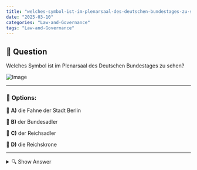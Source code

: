 ```yaml
---
title: "welches-symbol-ist-im-plenarsaal-des-deutschen-bundestages-zu-sehen"
date: "2025-03-10"
categories: "Law-and-Governance"
tags: "Law-and-Governance"
---
```


## 📌 **Question**

Welches Symbol ist im Plenarsaal des Deutschen Bundestages zu sehen?

![Image](https://www.einbuergerungstest-online.de/img/fragen/216.png)

---

### 📝 **Options:**

🔘 **A)** die Fahne der Stadt Berlin

🔘 **B)** der Bundesadler

🔘 **C)** der Reichsadler

🔘 **D)** die Reichskrone

---

<details>
  <summary>🔍 Show Answer</summary>

  <p>
💡  <b>Correct Answer:</b>  b
  </p>
  <p>
    📖<b>Explanation:</b>
    Der Plenarsaal des Deutschen Bundestages befindet sich im Reichstagsgebäude in Berlin und ist der zentrale Versammlungsort für parlamentarische Debatten und Beschlüsse. Der Saal ist mit nationalen Symbolen ausgestattet, die die staatliche Identität und Bundesrepublik Deutschland repräsentieren. Ein wichtiges Symbol ist der Bundesadler, das Wappentier Deutschlands, das häufig in offiziellen Räumen zu finden ist. Andere Symbole wie die Fahne der Stadt Berlin, der historische Reichsadler oder die Reichskrone haben unterschiedliche Bedeutungen und historische Kontexte.
  </p>
</details>
